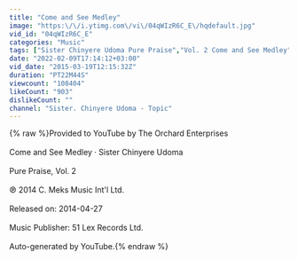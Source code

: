 ```yaml
---
title: "Come and See Medley"
image: "https:\/\/i.ytimg.com\/vi\/04qWIzR6C_E\/hqdefault.jpg"
vid_id: "04qWIzR6C_E"
categories: "Music"
tags: ["Sister Chinyere Udoma Pure Praise","Vol. 2 Come and See Medley"]
date: "2022-02-09T17:14:12+03:00"
vid_date: "2015-03-19T12:15:32Z"
duration: "PT22M44S"
viewcount: "108404"
likeCount: "903"
dislikeCount: ""
channel: "Sister. Chinyere Udoma - Topic"
---
```

{% raw %}Provided to YouTube by The Orchard Enterprises<br /><br />Come and See Medley · Sister Chinyere Udoma<br /><br />Pure Praise, Vol. 2<br /><br />℗ 2014 C. Meks Music Int'l Ltd.<br /><br />Released on: 2014-04-27<br /><br />Music Publisher: 51 Lex Records Ltd.<br /><br />Auto-generated by YouTube.{% endraw %}
